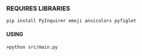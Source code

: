 
### REQUIRES LIBRARIES
`pip install PyInquirer emoji ansicolors pyfiglet`
 
#### USING
 `>python src/main.py`